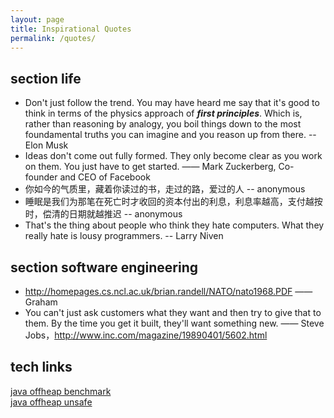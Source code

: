 ```yaml
---
layout: page
title: Inspirational Quotes 
permalink: /quotes/
---
```


## section life

* Don't just follow the trend. You may have heard me say that it's good to think in terms of the physics approach of ***first principles***. Which is, rather than reasoning by analogy, you boil things down to the most foundamental truths you can imagine and you reason up from there. -- Elon Musk
* Ideas don't come out fully formed. They only become clear as you work on them. You just have to get started.  —— Mark Zuckerberg, Co-founder and CEO of Facebook
* 你如今的气质里，藏着你读过的书，走过的路，爱过的人 -- anonymous
* 睡眠是我们为那笔在死亡时才收回的资本付出的利息，利息率越高，支付越按时，偿清的日期就越推迟 -- anonymous
* That's the thing about people who think they hate computers. What they really hate is lousy programmers. -- Larry Niven

## section software engineering

* <http://homepages.cs.ncl.ac.uk/brian.randell/NATO/nato1968.PDF> —— Graham
* You can't just ask customers what they want and then try to give that to them. By the time you get it built, they'll want something new.  —— Steve Jobs，<http://www.inc.com/magazine/19890401/5602.html>

## tech links
[java offheap benchmark](https://tingh.dev/2020/11/12/off-heap-memory.html)  
[java offheap unsafe](https://www.baeldung.com/java-unsafe)
